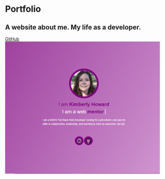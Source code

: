 # Portfolio
## A website about me. My life as a developer.

[GitHub](https://kimberlyhoward.github.io/portfolio/)
![GitHub Logo](/img/screenshot.PNG)
